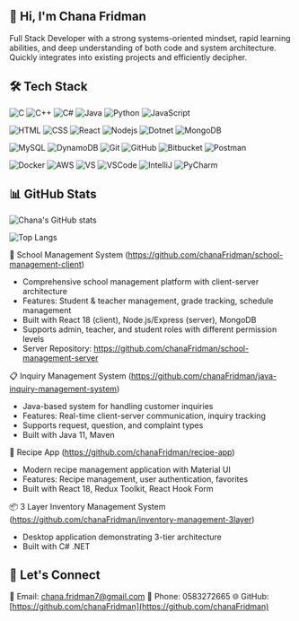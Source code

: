 ## 👋 Hi, I'm Chana Fridman

Full Stack Developer with a strong systems-oriented mindset, rapid learning abilities, and deep understanding of both code and system architecture. Quickly integrates into existing projects and efficiently decipher.

## 🛠️ Tech Stack

![C](https://skillicons.dev/icons?i=c)
![C++](https://skillicons.dev/icons?i=cpp)
![C#](https://skillicons.dev/icons?i=cs)
![Java](https://skillicons.dev/icons?i=java)
![Python](https://skillicons.dev/icons?i=python)
![JavaScript](https://skillicons.dev/icons?i=javascript)

![HTML](https://skillicons.dev/icons?i=html)
![CSS](https://skillicons.dev/icons?i=css)
![React](https://skillicons.dev/icons?i=react)
![Nodejs](https://skillicons.dev/icons?i=nodejs)
![Dotnet](https://skillicons.dev/icons?i=dotnet)
![MongoDB](https://skillicons.dev/icons?i=mongodb)

![MySQL](https://skillicons.dev/icons?i=mysql)
![DynamoDB](https://skillicons.dev/icons?i=dynamodb)
![Git](https://skillicons.dev/icons?i=git)
![GitHub](https://skillicons.dev/icons?i=github)
![Bitbucket](https://skillicons.dev/icons?i=bitbucket)
![Postman](https://skillicons.dev/icons?i=postman)

![Docker](https://skillicons.dev/icons?i=docker)
![AWS](https://skillicons.dev/icons?i=aws)
![VS](https://skillicons.dev/icons?i=visualstudio)
![VSCode](https://skillicons.dev/icons?i=vscode)
![IntelliJ](https://skillicons.dev/icons?i=idea)
![PyCharm](https://skillicons.dev/icons?i=pycharm)


## 📊 GitHub Stats
![Chana's GitHub stats](https://github-readme-stats.vercel.app/api?username=chanaFridman&show_icons=true&theme=radical)

![Top Langs](https://github-readme-stats.vercel.app/api/top-langs/?username=chanaFridman&layout=compact&langs_count=8&theme=tokyonight)

🏫 School Management System (https://github.com/chanaFridman/school-management-client)
- Comprehensive school management platform with client-server architecture
- Features: Student & teacher management, grade tracking, schedule management
- Built with React 18 (client), Node.js/Express (server), MongoDB
- Supports admin, teacher, and student roles with different permission levels
- Server Repository: https://github.com/chanaFridman/school-management-server

📋 Inquiry Management System (https://github.com/chanaFridman/java-inquiry-management-system)
- Java-based system for handling customer inquiries
- Features: Real-time client-server communication, inquiry tracking
- Supports request, question, and complaint types
- Built with Java 11, Maven

🍳 Recipe App (https://github.com/chanaFridman/recipe-app)
- Modern recipe management application with Material UI
- Features: Recipe management, user authentication, favorites
- Built with React 18, Redux Toolkit, React Hook Form

📦 3 Layer Inventory Management System (https://github.com/chanaFridman/inventory-management-3layer)
- Desktop application demonstrating 3-tier architecture
- Built with C# .NET

## 🤝 Let's Connect
📧 Email: [chana.fridman7@gmail.com](mailto:chana.fridman7@gmail.com)
📱 Phone: 0583272665
🌐 GitHub: [https://github.com/chanaFridman](https://github.com/chanaFridman)


